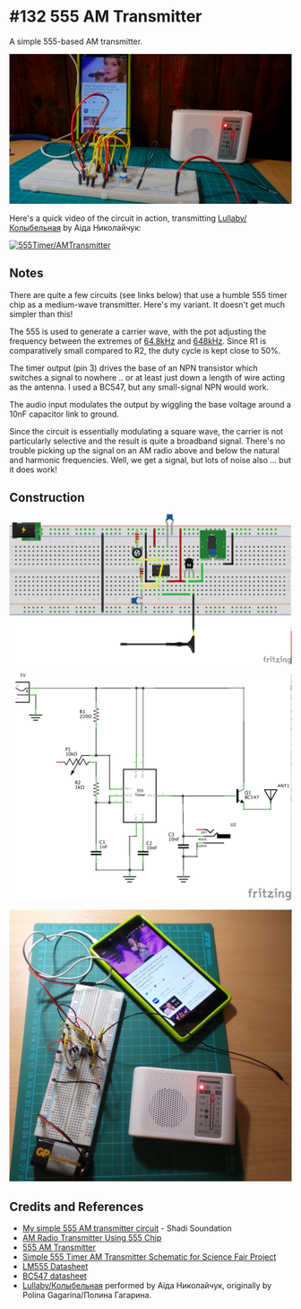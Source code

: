 # #132 555 AM Transmitter

A simple 555-based AM transmitter.

![The Build](./assets/AMTransmitter_build.jpg?raw=true)

Here's a quick video of the circuit in action, transmitting [Lullaby/Колыбельная](https://youtu.be/8etPN7Or8ZE) by Аіда Николайчук:

[![555Timer/AMTransmitter](https://img.youtube.com/vi/1QtLAnv1PCg/0.jpg)](https://www.youtube.com/watch?v=1QtLAnv1PCg)

## Notes

There are quite a few circuits (see links below) that use a humble 555 timer chip as a medium-wave transmitter.
Here's my variant. It doesn't get much simpler than this!

The 555 is used to generate a carrier wave, with the pot adjusting the frequency between the
extremes of
[64.8kHz](http://visual555.tardate.com/?mode=astable&r1=0.22&r2=11&c=0.001) and
[648kHz](http://visual555.tardate.com/?mode=astable&r1=0.22&r2=1&c=0.001).
Since R1 is comparatively small compared to R2, the duty cycle is kept close to 50%.

The timer output (pin 3) drives the base of an NPN transistor which switches a signal to nowhere .. or at least just down a length of wire acting as the antenna. I used a BC547, but any small-signal NPN would work.

The audio input modulates the output by wiggling the base voltage around a 10nF capacitor link to ground.

Since the circuit is essentially modulating a square wave, the carrier is not particularly selective and
the result is quite a broadband signal. There's no trouble picking up the signal on an AM radio above and
below the natural and harmonic frequencies. Well, we get a signal, but lots of noise also ... but it does work!

## Construction

![AMTransmitter_bb](./assets/AMTransmitter_bb.jpg?raw=true)

![AMTransmitter_schematic](./assets/AMTransmitter_schematic.jpg?raw=true)

![AMTransmitter_bb_build](./assets/AMTransmitter_bb_build.jpg?raw=true)

## Credits and References

* [My simple 555 AM transmitter circuit](http://soundation.blogspot.sg/2012/04/my-simple-555-based-am-transmitter.html) - Shadi Soundation
* [AM Radio Transmitter Using 555 Chip](http://electronics-diy.com/am-radio-transmitter-using-555-chip.php)
* [555 AM Transmitter](https://www.instructables.com/id/555-AM-Transmitter/)
* [Simple 555 Timer AM Transmitter Schematic for Science Fair Project](http://www.circuitsgallery.com/2013/08/555-AM-transmitter-circuit.html)
* [LM555 Datasheet](https://www.futurlec.com/Linear/LM555CN.shtml)
* [BC547 datasheet](https://www.futurlec.com/Transistors/BC547.shtml)
* [Lullaby/Колыбельная](https://youtu.be/8etPN7Or8ZE) performed by Аіда Николайчук, originally by Polina Gagarina/Полина Гагарина.
